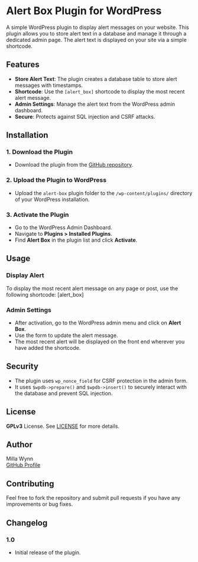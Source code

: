 # Alert Box Plugin for WordPress

A simple WordPress plugin to display alert messages on your website. This plugin allows you to store alert text in a database and manage it through a dedicated admin page. The alert text is displayed on your site via a simple shortcode.

## Features

- **Store Alert Text**: The plugin creates a database table to store alert messages with timestamps.
- **Shortcode**: Use the `[alert_box]` shortcode to display the most recent alert message.
- **Admin Settings**: Manage the alert text from the WordPress admin dashboard.
- **Secure**: Protects against SQL injection and CSRF attacks.

## Installation

### 1. Download the Plugin
- Download the plugin from the [GitHub repository](https://github.com/millaw/alert-box).

### 2. Upload the Plugin to WordPress
- Upload the `alert-box` plugin folder to the `/wp-content/plugins/` directory of your WordPress installation.

### 3. Activate the Plugin
- Go to the WordPress Admin Dashboard.
- Navigate to **Plugins > Installed Plugins**.
- Find **Alert Box** in the plugin list and click **Activate**.

## Usage

### Display Alert
To display the most recent alert message on any page or post, use the following shortcode:
[alert_box]

### Admin Settings
- After activation, go to the WordPress admin menu and click on **Alert Box**.
- Use the form to update the alert message.
- The most recent alert will be displayed on the front end wherever you have added the shortcode.

## Security
- The plugin uses `wp_nonce_field` for CSRF protection in the admin form.
- It uses `$wpdb->prepare()` and `$wpdb->insert()` to securely interact with the database and prevent SQL injection.

## License

**GPLv3** License. See [LICENSE](LICENSE) for more details.

## Author

Milla Wynn  
[GitHub Profile](https://github.com/millaw)

## Contributing

Feel free to fork the repository and submit pull requests if you have any improvements or bug fixes.

## Changelog

### 1.0
- Initial release of the plugin.
